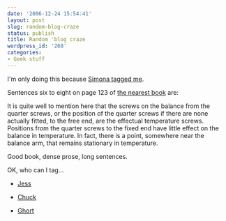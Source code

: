 ```yaml
---
date: '2006-12-24 15:54:41'
layout: post
slug: random-blog-craze
status: publish
title: Random 'blog craze
wordpress_id: '268'
categories:
- Geek stuff
---
```



I'm only doing this because [Simona tagged me](http://moosino.wordpress.com/2006/12/23/catene/). 

Sentences six to eight on page 123 of [the nearest book](http://www.amazon.com/Practical-Watch-Repairing-Donald-Carle/dp/0719800307/sr=8-2/qid=1167004139/ref=pd_bbs_2/002-0637292-9004847?ie=UTF8&s=books) are:



> 
It is quite well to mention here that the screws on the balance from the quarter screws, or the position of the quarter screws if there are none actually fitted, to the free end, are the effectual temperature screws. Positions from the quarter screws to the fixed end have little effect on the balance in temperature. In fact, there is a point, somewhere near the balance arm, that remains stationary in temperature.




Good book, dense prose, long sentences.

OK, who can I tag...



* [Jess](http://www.toasterwaffles.com/)

* [Chuck](http://www.dr-chuck.com/csev-blog/)

* [Ghort](http://ghort.livejournal.com/)


